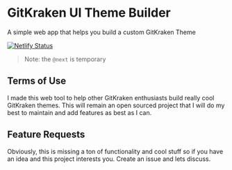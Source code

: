 # GitKraken UI Theme Builder

A simple web app that helps you build a custom GitKraken Theme

[![Netlify Status](https://api.netlify.com/api/v1/badges/c1f49223-a333-42d0-b606-d07360697f45/deploy-status)](https://app.netlify.com/sites/gitkraken-theme-builder/deploys)

> Note: the `@next` is temporary

## Terms of Use

I made this web tool to help other GitKraken enthusiasts build really cool GitKraken themes. This will remain an open sourced project that I will 
do my best to maintain and add features as best as I can. 

## Feature Requests

Obviously, this is missing a ton of functionality and cool stuff so if you have an idea and this project interests you. Create an issue and lets discuss.

